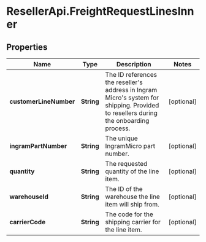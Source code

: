 # ResellerApi.FreightRequestLinesInner

## Properties

Name | Type | Description | Notes
------------ | ------------- | ------------- | -------------
**customerLineNumber** | **String** | The ID references the reseller&#39;s address in Ingram Micro&#39;s system for shipping. Provided to resellers during the onboarding process. | [optional] 
**ingramPartNumber** | **String** | The unique IngramMicro part number. | [optional] 
**quantity** | **String** | The requested quantity of the line item. | [optional] 
**warehouseId** | **String** | The ID of the warehouse the line item will ship from. | [optional] 
**carrierCode** | **String** | The code for the shipping carrier for the line item. | [optional] 



